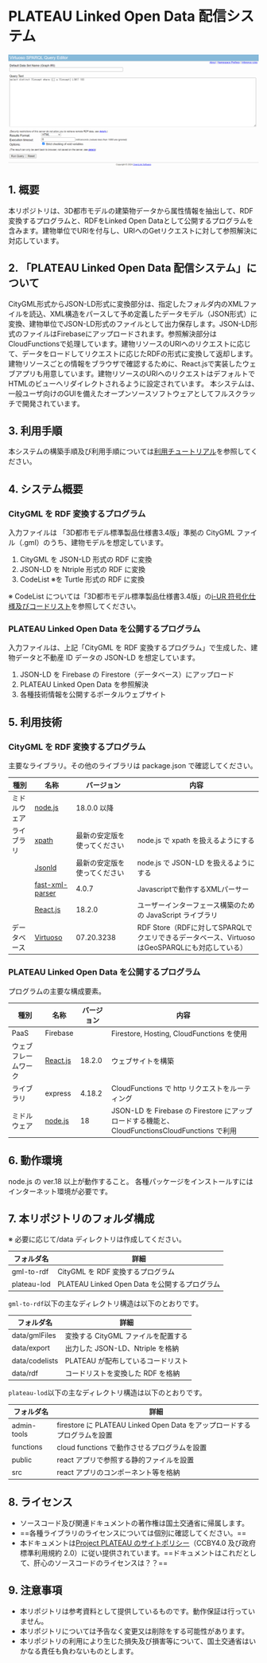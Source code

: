 # PLATEAU Linked Open Data 配信システム <!-- OSSの対象物の名称を記載ください。分かりやすさを重視し、できるだけ日本語で命名ください。英語名称の場合は日本語説明を（）書きで併記ください。 -->

![概要](./img/index.png) <!-- OSSの対象物のスクリーンショット（画面表示がない場合にはイメージ画像）を貼り付けください -->

## 1. 概要 <!-- 本リポジトリでOSS化しているソフトウェア・ライブラリについて1文で説明を記載ください -->
本リポジトリは、3D都市モデルの建築物データから属性情報を抽出して、RDF変換するプログラムと、RDFをLinked Open Dataとして公開するプログラムを含みます。建物単位でURIを付与し、URIへのGetリクエストに対して参照解決に対応しています。

## 2. 「PLATEAU Linked Open Data 配信システム」について <!-- 「」内にユースケース名称を記載ください。本文は以下のサンプルを参考に記載ください。URLはアクセンチュアにて設定しますので、サンプルそのままでOKです。 -->
CityGML形式からJSON-LD形式に変換部分は、指定したフォルダ内のXMLファイルを読込、XML構造をパースして予め定義したデータモデル（JSON形式）に変換、建物単位でJSON-LD形式のファイルとして出力保存します。JSON-LD形式のファイルはFirebaseにアップロードされます。参照解決部分はCloudFunctionsで処理しています。建物リソースのURIへのリクエストに応じて、データをロードしてリクエストに応じたRDFの形式に変換して返却します。建物リソースごとの情報をブラウザで確認するために、React.jsで実装したウェブアプリも用意しています。建物リソースのURIへのリクエストはデフォルトでHTMLのビューへリダイレクトされるように設定されています。
本システムは、一般ユーザ向けのGUIを備えたオープンソースソフトウェアとしてフルスクラッチで開発されています。

## 3. 利用手順 <!-- 下記の通り、GitHub Pagesへリンクを記載ください。URLはアクセンチュアにて設定しますので、サンプルそのままでOKです。 -->

本システムの構築手順及び利用手順については[利用チュートリアル](http://xxxx)を参照してください。

## 4. システム概要

### CityGML を RDF 変換するプログラム

入力ファイルは 「3D都市モデル標準製品仕様書3.4版」準拠の CityGML ファイル（.gml）のうち、建物モデルを想定しています。

1. CityGML を JSON-LD 形式の RDF に変換
2. JSON-LD を Ntriple 形式の RDF に変換
3. CodeList ※を Turtle 形式の RDF に変換

※ CodeList については「3D都市モデル標準製品仕様書3.4版」の[i-UR 符号化仕様及びコードリスト](https://www.geospatial.jp/iur/)を参照してください。

### PLATEAU Linked Open Data を公開するプログラム

入力ファイルは、上記「CityGML を RDF 変換するプログラム」で生成した、建物データと不動産 ID データの JSON-LD を想定しています。

1. JSON-LD を Firebase の Firestore（データベース）にアップロード
2. PLATEAU Linked Open Data を参照解決
3. 各種技術情報を公開するポータルウェブサイト

## 5. 利用技術

### CityGML を RDF 変換するプログラム

主要なライブラリ。その他のライブラリは package.json で確認してください。

| 種別         | 名称    | バージョン                   | 内容                                  |
| ------------ | ------- | ---------------------------- | ------------------------------------- |
| ミドルウェア | [node.js](https://nodejs.org/) | 18.0.0 以降                  |                                       |
| ライブラリ   | [xpath]() | 最新の安定版を使ってください | node.js で xpath を扱えるようにする   |
|              | [Jsonld]() | 最新の安定版を使ってください | node.js で JSON-LD を扱えるようにする |
|              | [fast-xml-parser](https://www.npmjs.com/package/fast-xml-parser)| 4.0.7 | Javascriptで動作するXMLパーサー
|              | [React.js](https://react.dev/) | 18.2.0 |ユーザーインターフェース構築のための JavaScript ライブラリ
| データベース | [Virtuoso](https://virtuoso.openlinksw.com/)| 07.20.3238 | RDF Store（RDFに対してSPARQLでクエリできるデータベース、VirtuosoはGeoSPARQLにも対応している）

### PLATEAU Linked Open Data を公開するプログラム

プログラムの主要な構成要素。

| 種別                 | 名称     | バージョン | 内容                                                                                           |
| -------------------- | -------- | ---------- | ---------------------------------------------------------------------------------------------- |
| PaaS                 | Firebase |            | Firestore, Hosting, CloudFunctions を使用                                                      |
| ウェブフレームワーク | [React.js](https://react.dev/)  | 18.2.0     | ウェブサイトを構築                                                                             |
| ライブラリ           | express  | 4.18.2     | CloudFunctions で http リクエストをルーティング                                                |
| ミドルウェア         | [node.js](https://nodejs.org/) | 18         | JSON-LD を Firebase の Firestore にアップロードする機能と、CloudFunctionsCloudFunctions で利用 |

## 6. 動作環境

node.js の ver.18 以上が動作すること。
各種パッケージをインストールすにはインターネット環境が必要です。

## 7. 本リポジトリのフォルダ構成

※ 必要に応じて/data ディレクトリは作成してください。

| フォルダ名  | 詳細                                          |
| ----------- | --------------------------------------------- |
| gml-to-rdf  | CityGML を RDF 変換するプログラム             |
| plateau-lod | PLATEAU Linked Open Data を公開するプログラム |

`gml-to-rdf`以下の主なディレクトリ構造は以下のとおりです。

| フォルダ名     | 詳細                                |
| -------------- | ----------------------------------- |
| data/gmlFiles  | 変換する CityGML ファイルを配置する |
| data/export    | 出力した JSON-LD、Ntriple を格納    |
| data/codelists | PLATEAU が配布しているコードリスト  |
| data/rdf       | コードリストを変換した RDF を格納   |

`plateau-lod`以下の主なディレクトリ構造は以下のとおりです。

| フォルダ名  | 詳細                                                                     |
| ----------- | ------------------------------------------------------------------------ |
| admin-tools | firestore に PLATEAU Linked Open Data をアップロードするプログラムを設置 |
| functions   | cloud functions で動作させるプログラムを設置                             |
| public      | react アプリで参照する静的ファイルを設置                                 |
| src         | react アプリのコンポーネント等を格納                                     |

## 8. ライセンス <!-- 変更せず、そのまま使うこと。 -->

- ソースコード及び関連ドキュメントの著作権は国土交通省に帰属します。
- ==各種ライブラリのライセンスについては個別に確認してください。==
- 本ドキュメントは[Project PLATEAU のサイトポリシー](https://www.mlit.go.jp/plateau/site-policy/)（CCBY4.0 及び政府標準利用規約 2.0）に従い提供されています。==ドキュメントはこれだとして、肝心のソースコードのライセンスは？？==

## 9. 注意事項 <!-- 変更せず、そのまま使うこと。 -->

- 本リポジトリは参考資料として提供しているものです。動作保証は行っていません。
- 本リポジトリについては予告なく変更又は削除をする可能性があります。
- 本リポジトリの利用により生じた損失及び損害等について、国土交通省はいかなる責任も負わないものとします。

<!--## 10. 参考資料 <!-- 技術検証レポートのURLはアクセンチュアにて記載します。 -->
<!-- 
- 技術検証レポート: https://www.mlit.go.jp/plateau/file/libraries/doc/plateau_tech_doc_0030_ver01.pdf
- PLATEAU Web サイトの Use case ページ「カーボンニュートラル推進支援システム」: https://www.mlit.go.jp/plateau/use-case/uc22-013/
-->
